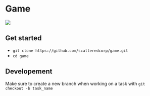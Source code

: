 # Game

![](https://avatars2.githubusercontent.com/u/59290256?s=150)

## Get started
* `git clone https://github.com/scatteredcorp/game.git`
* `cd game`

## Developement
Make sure to create a new branch when working on a task with
`git checkout -b task_name`


